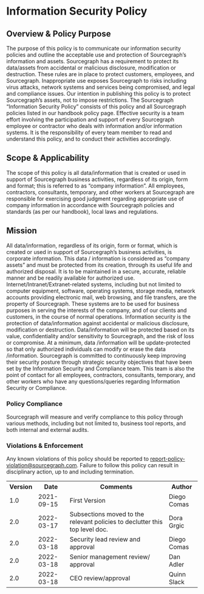 # Information Security Policy

## Overview & Policy Purpose

The purpose of this policy is to communicate our information security policies and outline the acceptable use and protection of Sourcegraph’s information and assets. Sourcegraph has a requirement to protect its data/assets from accidental or malicious disclosure, modification or destruction. These rules are in place to protect customers, employees, and Sourcegraph. Inappropriate use exposes Sourcegraph to risks including virus attacks, network systems and services being compromised, and legal and compliance issues. Our intention in publishing this policy is to protect Sourcegraph’s assets, not to impose restrictions.
The Sourcegraph “Information Security Policy” consists of this policy and all Sourcegraph policies listed in our handbook policy page.
Effective security is a team effort involving the participation and support of every Sourcegraph employee or contractor who deals with information and/or information systems. It is the responsibility of every team member to read and understand this policy, and to conduct their activities accordingly.

## Scope & Applicability

The scope of this policy is all data/information that is created or used in support of Sourcegraph business activities, regardless of its origin, form and format; this is referred to as “company information”.
All employees, contractors, consultants, temporary, and other workers at Sourcegraph are responsible for exercising good judgment regarding appropriate use of company information in accordance with Sourcegraph policies and standards (as per our handbook), local laws and regulations.

## Mission

All data/information, regardless of its origin, form or format, which is created or used in support of Sourcegraph’s business activities, is corporate information. This data / information is considered as “company assets” and must be protected from its creation, through its useful life and authorized disposal. It is to be maintained in a secure, accurate, reliable manner and be readily available for authorized use.
Internet/Intranet/Extranet-related systems, including but not limited to computer equipment, software, operating systems, storage media, network accounts providing electronic mail, web browsing, and file transfers, are the property of Sourcegraph. These systems are to be used for business purposes in serving the interests of the company, and of our clients and customers, in the course of normal operations.
Information security is the protection of data/information against accidental or malicious disclosure, modification or destruction. Data/information will be protected based on its value, confidentiality and/or sensitivity to Sourcegraph, and the risk of loss or compromise. At a minimum, data /information will be update-protected so that only authorized individuals can modify or erase the data /information.
Sourcegraph is committed to continuously keep improving their security posture through strategic security objectives that have been set by the Information Security and Compliance team. This team is also the point of contact for all employees, contractors, consultants, temporary, and other workers who have any questions/queries regarding Information Security or Compliance.

### Policy Compliance

Sourcegraph will measure and verify compliance to this policy through various methods, including but not limited to, business tool reports, and both internal and external audits.

### Violations & Enforcement
Any known violations of this policy should be reported to report-policy-violation@sourcegraph.com. Failure to follow this policy can result in disciplinary action, up to and including termination.


<table>
  <tr>
    <th>Version</th>
    <th>Date</th>    
    <th>Comments</th>
    <th>Author</th>
  </tr>
  <tr>
    <td>1.0</td>
    <td>2021-09-15</td>
    <td>First Version</td>
    <td>Diego Comas</td>
  </tr>  
  <tr>
    <td>2.0</td>
    <td>2022-03-17</td>
    <td>Subsections moved to the relevant policies to declutter this top level doc.</td>
    <td>Dora Grgic</td>
  </tr>
  <tr>
    <td>2.0</td>
    <td>2022-03-18</td>
    <td>Security lead review and approval</td>
    <td>Diego Comas</td>
  </tr>
  <tr>
    <td>2.0</td>
    <td>2022-03-18</td>
    <td>Senior management review/ approval</td>
    <td>Dan Adler</td>
  </tr>
  <tr>
    <td>2.0</td>
    <td>2022-03-18</td>
    <td>CEO review/approval</td>
    <td>Quinn Slack</td>
  </tr>
</table>
